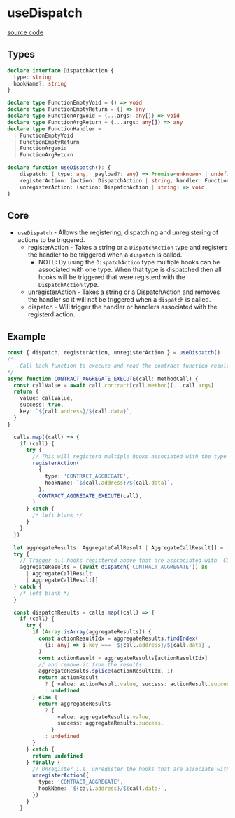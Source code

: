 # useDispatch

[source code](https://github.com/chnejohnson/vue-dapp/blob/main/src/composables/useDispatch.ts)

## Types
```ts
declare interface DispatchAction {
  type: string
  hookName?: string
}

declare type FunctionEmptyVoid = () => void
declare type FunctionEmptyReturn = () => any
declare type FunctionArgVoid = (...args: any[]) => void
declare type FunctionArgReturn = (...args: any[]) => any
declare type FunctionHandler =
  | FunctionEmptyVoid
  | FunctionEmptyReturn
  | FunctionArgVoid
  | FunctionArgReturn

declare function useDispatch(): {
    dispatch: (_type: any, _payload?: any) => Promise<unknown> | undefined;
    registerAction: (action: DispatchAction | string, handler: FunctionHandler | Promise<any>) => void;
    unregisterAction: (action: DispatchAction | string) => void;
}
```

## Core
- `useDispatch` - Allows the registering, dispatching and unregistering of actions to be triggered.
    - registerAction - Takes a string or a `DispatchAction` type and registers the handler to be triggered when a `dispatch` is called.
       - NOTE: By using the `DispatchAction` type multiple hooks can be associated with one type.  When that type is dispatched then all hooks will be triggered that were registerd with the `DispatchAction` type.
    - unregisterAction - Takes a string or a DispatchAction and removes the handler so it will not be triggered when a `dispatch` is called.
    - dispatch - Will trigger the handler or handlers associated with the registerd action.

## Example
```ts
const { dispatch, registerAction, unregisterAction } = useDispatch()
/*
    Call back function to execute and read the contract function result when multicall is not supported
*/
async function CONTRACT_AGGREGATE_EXECUTE(call: MethodCall) {
  const callValue = await call.contract[call.method](...call.args)
  return {
    value: callValue,
    success: true,
    key: `${call.address}/${call.data}`,
  }
}

  calls.map((call) => {
    if (call) {
      try {
        // This will registerd multiple hooks associated with the type `CONTRACT_AGGREGATE`
        registerAction(
          {
            type: 'CONTRACT_AGGREGATE',
            hookName: `${call.address}/${call.data}`,
          },
          CONTRACT_AGGREGATE_EXECUTE(call),
        )
      } catch {
        /* left blank */
      }
    }
  })

  let aggregateResults: AggregateCallResult | AggregateCallResult[] = []
  try {
    // Trigger all hooks registered above that are asscociated with `CONTRACT_AGGREGATE`
    aggregateResults = (await dispatch('CONTRACT_AGGREGATE')) as
      | AggregateCallResult
      | AggregateCallResult[]
  } catch {
    /* left blank */
  }

  const dispatchResults = calls.map((call) => {
    if (call) {
      try {
        if (Array.isArray(aggregateResults)) {
          const actionResultIdx = aggregateResults.findIndex(
            (i: any) => i.key === `${call.address}/${call.data}`,
          )
          const actionResult = aggregateResults[actionResultIdx]
          // and remove it from the results
          aggregateResults.splice(actionResultIdx, 1)
          return actionResult
            ? { value: actionResult.value, success: actionResult.success }
            : undefined
        } else {
          return aggregateResults
            ? {
                value: aggregateResults.value,
                success: aggregateResults.success,
              }
            : undefined
        }
      } catch {
        return undefined
      } finally {
        // Unregister i.e. unregister the hooks that are associate with the type `CONTRACT_AGGREGATE`
        unregisterAction({
          type: 'CONTRACT_AGGREGATE',
          hookName: `${call.address}/${call.data}`,
        })
      }
    }

```
